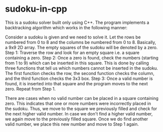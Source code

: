 # sudoku-in-cpp

This is a sudoku solver built only using C++. The program implements a backtracking algorithm which works in the following manner:

Consider a sudoku is given and we need to solve it. Let the rows be numbered from 0 to 8 and the columns be numbered from 0 to 8. Basically, a 9x9 2D array. The empty squares of the sudoku will be denoted by a zero.
Step 1: Traverse the row and look for an empty square i.e. a square containing a zero. 
Step 2: Once a zero is found, check the numbers (starting from 1 to 9) which can be inserted in this square. This is done by calling three functions that tell us which numbers cannot be inserted in the sudoku. The first function checks the row, the second function checks the column, and the third function checks the 3x3 box.
Step 3: Once a valid number is found, it is inserted into that square and the program moves to the next zero. Repeat from Step 1.

There are cases when no valid number can be placed in a square containing zero. This indicates that one or more numbers were incorrectly placed in the sudoku. Thus, we move to the square we previously filled and check for the next higher valid number. In case we don't find a higher valid number, we again move to the previously filled square. Once we do find another valid number, we place this new number and move to Step 1 again.
